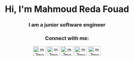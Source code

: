<h1 align="center">Hi, I'm Mahmoud Reda Fouad</h1>
<h3 align="center">I am a junior software engineer</h3>

<h3 align="center">Connect with me:</h3>
<p align="center">
<a href="https://twitter.com/m7moudredafouad" target="blank"><img align="center" src="https://raw.githubusercontent.com/rahuldkjain/github-profile-readme-generator/master/src/images/icons/Social/twitter.svg" alt="m7moudredafouad" height="30" width="40" /></a>
<a href="https://linkedin.com/in/m7moudredafouad" target="blank"><img align="center" src="https://raw.githubusercontent.com/rahuldkjain/github-profile-readme-generator/master/src/images/icons/Social/linked-in-alt.svg" alt="m7moudredafouad" height="30" width="40" /></a>
<a href="https://fb.com/m7moudredafouad" target="blank"><img align="center" src="https://raw.githubusercontent.com/rahuldkjain/github-profile-readme-generator/master/src/images/icons/Social/facebook.svg" alt="m7moudredafouad" height="30" width="40" /></a>
<a href="https://instagram.com/m7moudredafouad" target="blank"><img align="center" src="https://raw.githubusercontent.com/rahuldkjain/github-profile-readme-generator/master/src/images/icons/Social/instagram.svg" alt="m7moudredafouad" height="30" width="40" /></a>
<a href="https://www.leetcode.com/m7moudredafouad" target="blank"><img align="center" src="https://raw.githubusercontent.com/rahuldkjain/github-profile-readme-generator/master/src/images/icons/Social/leet-code.svg" alt="m7moudredafouad" height="30" width="40" /></a>
</p>

